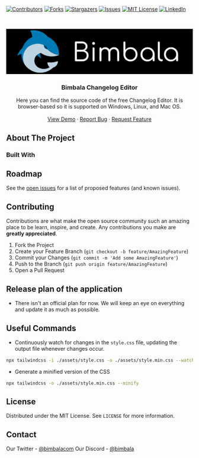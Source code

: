 <!--
*** Thanks for checking out this README Template. If you have a suggestion that would
*** make this better, please fork the repo and create a pull request or simply open
*** an issue with the tag "enhancement".
*** Thanks again! Now go create something AMAZING! :D
***
***
***
*** To avoid retyping too much info. Do a search and replace for the following:
*** github_username, repo, twitter_handle, email
-->

<!-- PROJECT SHIELDS -->
<!--
*** I'm using markdown "reference style" links for readability.
*** Reference links are enclosed in brackets [ ] instead of parentheses ( ).
*** See the bottom of this document for the declaration of the reference variables
*** for contributors-url, forks-url, etc. This is an optional, concise syntax you may use.
*** https://www.markdownguide.org/basic-syntax/#reference-style-links
-->
[![Contributors][contributors-shield]][contributors-url]
[![Forks][forks-shield]][forks-url]
[![Stargazers][stars-shield]][stars-url]
[![Issues][issues-shield]][issues-url]
[![MIT License][license-shield]][license-url]
[![LinkedIn][linkedin-shield]][linkedin-url]

<!-- PROJECT LOGO -->
<br />
<p align="center">
  <a href="https://github.com/Bimbalacom/keep-a-log">
    <img src=".github/img/bimbalaLogo.png" alt="Bimbala mascot/logo" width="800">
  </a>

  <h3 align="center">Bimbala Changelog Editor</h3>

  <p align="center">
    Here you can find the source code of the free Changelog Editor. It is browser-based so it is supported on Windows, Linux, and Mac OS.
    <br />
    <br />
    <a href="#">View Demo</a>
    ·
    <a href="https://github.com/Bimbalacom/keep-a-log/issues/new?assignees=&labels=bug&template=bug_report.md&title=">Report Bug</a>
    ·
    <a href="https://github.com/Bimbalacom/keep-a-log/issues/new?assignees=&labels=enhancement&template=feature_request.md&title=">Request Feature</a>
  </p>
</p>

<!-- TABLE OF CONTENTS -->
<!-- 
## Table of Contents

- [Table of Contents](#table-of-contents)
- [About The Project](#about-the-project)
  - [Built With](#built-with)
- [Roadmap](#roadmap)
- [Contributing](#contributing)
- [Release plan of the website](#release-plan-of-the-website)
- [License](#license)
- [Contact](#contact)
-->

<!-- ABOUT THE PROJECT -->
## About The Project

### Built With

<!-- ROADMAP -->
## Roadmap

See the [open issues](https://github.com/Bimbalacom/keep-a-log/issues) for a list of proposed features (and known issues).

<!-- CONTRIBUTING -->
## Contributing

Contributions are what make the open source community such an amazing place to be learn, inspire, and create. Any contributions you make are **greatly appreciated**.

1. Fork the Project
2. Create your Feature Branch (`git checkout -b feature/AmazingFeature`)
3. Commit your Changes (`git commit -m 'Add some AmazingFeature'`)
4. Push to the Branch (`git push origin feature/AmazingFeature`)
5. Open a Pull Request

<!-- RELEASE PLAN OF THE APPLICATION-->
## Release plan of the application

- There isn't an official plan for now. We will keep an eye on everything and update it as much as possible.

<!-- Useful Commands -->
## Useful Commands

- Continuously watch for changes in the `style.css` file, updating the output file whenever changes occur.

```bash
npx tailwindcss -i ./assets/style.css -o ./assets/style.min.css --watch
```

* Generate a minified version of the CSS

```bash
npx tailwindcss -o ./assets/style.min.css --minify 
```


<!-- LICENSE -->
## License

Distributed under the MIT License. See `LICENSE` for more information.

<!-- CONTACT -->
## Contact

Our Twitter - [@bimbalacom](https://twitter.com/bimbalacom)
Our Discord - [@bimbala](https://bimbala.com/discord)

<!-- MARKDOWN LINKS & IMAGES -->
<!-- https://www.markdownguide.org/basic-syntax/#reference-style-links -->
[contributors-shield]: https://img.shields.io/github/contributors/Bimbalacom/keep-a-log.svg?style=flat-square
[contributors-url]: https://github.com/Bimbalacom/keep-a-log/graphs/contributors
[forks-shield]: https://img.shields.io/github/forks/Bimbalacom/keep-a-log.svg?style=flat-square
[forks-url]: https://github.com/Bimbalacom/keep-a-log/network/members
[stars-shield]: https://img.shields.io/github/stars/Bimbalacom/keep-a-log.svg?style=flat-square
[stars-url]: https://github.com/Bimbalacom/keep-a-log/stargazers
[issues-shield]: https://img.shields.io/github/issues/Bimbalacom/keep-a-log.svg?style=flat-square
[issues-url]: https://github.com/Bimbalacom/keep-a-log/issues
[license-shield]: https://img.shields.io/github/license/Bimbalacom/keep-a-log.svg?style=flat-square
[license-url]: https://github.com/Bimbalacom/keep-a-log/blob/master/LICENSE.txt
[linkedin-shield]: https://img.shields.io/badge/-LinkedIn-black.svg?style=flat-square&logo=linkedin&colorB=555
[linkedin-url]: https://www.linkedin.com/company/bimbala/
